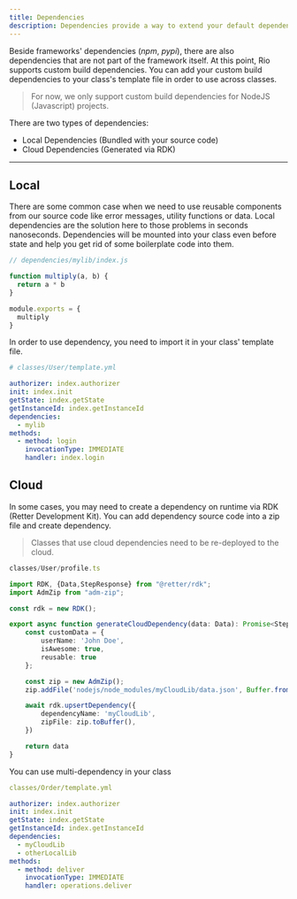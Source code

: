 ```yaml
---
title: Dependencies
description: Dependencies provide a way to extend your default dependencies with your own custom codes.
---
```


Beside frameworks' dependencies (*npm*, *pypi*), there are also dependencies that are not part of the framework itself.
At this point, Rio supports custom build dependencies.
You can add your custom build dependencies to your class's template file in order to use across classes.

> For now, we only support custom build dependencies for NodeJS (Javascript) projects.

There are two types of dependencies:

- Local Dependencies (Bundled with your source code)
- Cloud Dependencies (Generated via RDK)

---

## Local

There are some common case when we need to use reusable components from our source code like error messages, utility functions or data.
Local dependencies are the solution here to those problems in seconds nanoseconds.
Dependencies will be mounted into your class even before state and help you get rid of some boilerplate code into them.

```typescript
// dependencies/mylib/index.js

function multiply(a, b) {
  return a * b
}

module.exports = {
  multiply
}
```

In order to use dependency, you need to import it in your class' template file.

```yaml
# classes/User/template.yml

authorizer: index.authorizer
init: index.init
getState: index.getState
getInstanceId: index.getInstanceId
dependencies:
  - mylib
methods:
  - method: login
    invocationType: IMMEDIATE
    handler: index.login
```

## Cloud

In some cases, you may need to create a dependency on runtime via RDK (Retter Development Kit).
You can add dependency source code into a zip file and create dependency.

> Classes that use cloud dependencies need to be re-deployed to the cloud.

```typescript
classes/User/profile.ts

import RDK, {Data,StepResponse} from "@retter/rdk";
import AdmZip from "adm-zip";

const rdk = new RDK();

export async function generateCloudDependency(data: Data): Promise<StepResponse> {
    const customData = {
        userName: 'John Doe',
        isAwesome: true,
        reusable: true
    };

    const zip = new AdmZip();
    zip.addFile('nodejs/node_modules/myCloudLib/data.json', Buffer.from(JSON.stringify(customData)))

    await rdk.upsertDependency({
        dependencyName: 'myCloudLib',
        zipFile: zip.toBuffer(),
    })

    return data
}
```

You can use multi-dependency in your class

```yaml
classes/Order/template.yml

authorizer: index.authorizer
init: index.init
getState: index.getState
getInstanceId: index.getInstanceId
dependencies:
  - myCloudLib
  - otherLocalLib
methods:
  - method: deliver
    invocationType: IMMEDIATE
    handler: operations.deliver
```
